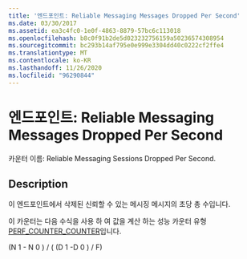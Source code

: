 ```yaml
---
title: '엔드포인트: Reliable Messaging Messages Dropped Per Second'
ms.date: 03/30/2017
ms.assetid: ea3c4fc0-1e0f-4863-8879-57bc6c113018
ms.openlocfilehash: b8c0f91b2de5d023232756159a50236574308954
ms.sourcegitcommit: bc293b14af795e0e999e3304dd40c0222cf2ffe4
ms.translationtype: MT
ms.contentlocale: ko-KR
ms.lasthandoff: 11/26/2020
ms.locfileid: "96290844"
---
```

# <a name="endpoint-reliable-messaging-messages-dropped-per-second"></a>엔드포인트: Reliable Messaging Messages Dropped Per Second

카운터 이름: Reliable Messaging Sessions Dropped Per Second.  
  
## <a name="description"></a>Description  

 이 엔드포인트에서 삭제된 신뢰할 수 있는 메시징 메시지의 초당 총 수입니다.  
  
 이 카운터는 다음 수식을 사용 하 여 값을 계산 하는 성능 카운터 유형 [PERF_COUNTER_COUNTER](/previous-versions/windows/it-pro/windows-server-2003/cc740048(v=ws.10))입니다.  
  
 (N 1 - N 0 ) / ( (D 1 -D 0 ) / F)
